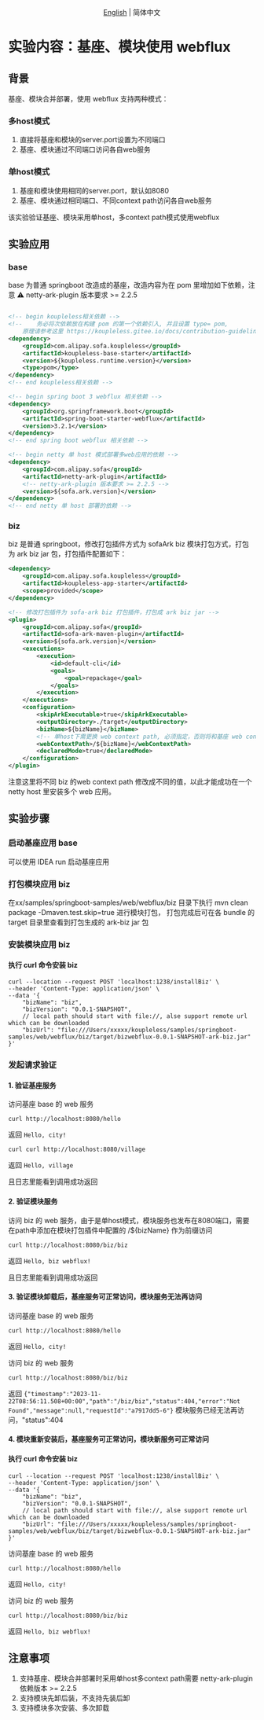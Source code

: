 <div align="center">

[English](./README.md) | 简体中文

</div>

# 实验内容：基座、模块使用 webflux

## 背景

基座、模块合并部署，使用 webflux 支持两种模式：

### 多host模式
1. 直接将基座和模块的server.port设置为不同端口
2. 基座、模块通过不同端口访问各自web服务

### 单host模式
1. 基座和模块使用相同的server.port，默认如8080
2. 基座、模块通过相同端口、不同context path访问各自web服务

该实验验证基座、模块采用单host，多context path模式使用webflux

## 实验应用
### base
base 为普通 springboot 改造成的基座，改造内容为在 pom 里增加如下依赖，注意 ⚠️ netty-ark-plugin 版本要求 >= 2.2.5
```xml

<!-- begin koupleless相关依赖 -->
<!--    务必将次依赖放在构建 pom 的第一个依赖引入, 并且设置 type= pom, 
    原理请参考这里 https://koupleless.gitee.io/docs/contribution-guidelines/runtime/multi-app-padater/ -->
<dependency>
    <groupId>com.alipay.sofa.koupleless</groupId>
    <artifactId>koupleless-base-starter</artifactId>
    <version>${koupleless.runtime.version}</version>
    <type>pom</type>
</dependency>
<!-- end koupleless相关依赖 -->

<!-- begin spring boot 3 webflux 相关依赖 -->
<dependency>
    <groupId>org.springframework.boot</groupId>
    <artifactId>spring-boot-starter-webflux</artifactId>
    <version>3.2.1</version>
</dependency>
<!-- end spring boot webflux 相关依赖 -->

<!-- begin netty 单 host 模式部署多web应用的依赖 -->
<dependency>
    <groupId>com.alipay.sofa</groupId>
    <artifactId>netty-ark-plugin</artifactId>
    <!-- netty-ark-plugin 版本要求 >= 2.2.5 -->
    <version>${sofa.ark.version}</version>
</dependency>
<!-- end netty 单 host 部署的依赖 -->

```

### biz
biz 是普通 springboot，修改打包插件方式为 sofaArk biz 模块打包方式，打包为 ark biz jar 包，打包插件配置如下：
```xml
<dependency>
    <groupId>com.alipay.sofa.koupleless</groupId>
    <artifactId>koupleless-app-starter</artifactId>
    <scope>provided</scope>
</dependency>

<!-- 修改打包插件为 sofa-ark biz 打包插件，打包成 ark biz jar -->
<plugin>
    <groupId>com.alipay.sofa</groupId>
    <artifactId>sofa-ark-maven-plugin</artifactId>
    <version>${sofa.ark.version}</version>
    <executions>
        <execution>
            <id>default-cli</id>
            <goals>
                <goal>repackage</goal>
            </goals>
        </execution>
    </executions>
    <configuration>
        <skipArkExecutable>true</skipArkExecutable>
        <outputDirectory>./target</outputDirectory>
        <bizName>${bizName}</bizName>
        <!-- 单host下需更换 web context path, 必须指定，否则将和基座 web context 冲突，导致启动失败 -->
        <webContextPath>/${bizName}</webContextPath>
        <declaredMode>true</declaredMode>
    </configuration>
</plugin>
```
注意这里将不同 biz 的web context path 修改成不同的值，以此才能成功在一个 netty host 里安装多个 web 应用。


## 实验步骤

### 启动基座应用 base

可以使用 IDEA run 启动基座应用

### 打包模块应用 biz

在xx/samples/springboot-samples/web/webflux/biz 目录下执行 mvn clean package -Dmaven.test.skip=true 进行模块打包， 打包完成后可在各 bundle 的 target 目录里查看到打包生成的 ark-biz jar 包

### 安装模块应用 biz

#### 执行 curl 命令安装 biz

```shell
curl --location --request POST 'localhost:1238/installBiz' \
--header 'Content-Type: application/json' \
--data '{
    "bizName": "biz",
    "bizVersion": "0.0.1-SNAPSHOT",
    // local path should start with file://, alse support remote url which can be downloaded
    "bizUrl": "file:///Users/xxxxx/koupleless/samples/springboot-samples/web/webflux/biz/target/bizwebflux-0.0.1-SNAPSHOT-ark-biz.jar"
}'
```

### 发起请求验证

#### 1. 验证基座服务

访问基座 base 的 web 服务
```shell
curl http://localhost:8080/hello
```
返回 `Hello, city!`
```shell
curl curl http://localhost:8080/village
```
返回 `Hello, village`

且日志里能看到调用成功返回

#### 2. 验证模块服务

访问 biz 的 web 服务，由于是单host模式，模块服务也发布在8080端口，需要在path中添加在模块打包插件中配置的 <webContextPath>/${bizName}</webContextPath> 作为前缀访问
```shell
curl http://localhost:8080/biz/biz
```
返回 `Hello, biz webflux!`

且日志里能看到调用成功返回

#### 3. 验证模块卸载后，基座服务可正常访问，模块服务无法再访问

访问基座 base 的 web 服务
```shell
curl http://localhost:8080/hello
```
返回 `Hello, city!`

访问 biz 的 web 服务
```shell
curl http://localhost:8080/biz/biz
```
返回 `{"timestamp":"2023-11-22T08:56:11.508+00:00","path":"/biz/biz","status":404,"error":"Not Found","message":null,"requestId":"a7917dd5-6"}`
模块服务已经无法再访问，"status":404

#### 4. 模块重新安装后，基座服务可正常访问，模块新服务可正常访问

#### 执行 curl 命令安装 biz

```shell
curl --location --request POST 'localhost:1238/installBiz' \
--header 'Content-Type: application/json' \
--data '{
    "bizName": "biz",
    "bizVersion": "0.0.1-SNAPSHOT",
    // local path should start with file://, alse support remote url which can be downloaded
    "bizUrl": "file:///Users/xxxxx/koupleless/samples/springboot-samples/web/webflux/biz/target/bizwebflux-0.0.1-SNAPSHOT-ark-biz.jar"
}'
```
访问基座 base 的 web 服务
```shell
curl http://localhost:8080/hello
```
返回 `Hello, city!`

访问 biz 的 web 服务
```shell
curl http://localhost:8080/biz/biz
```
返回 `Hello, biz webflux!`


## 注意事项
1. 支持基座、模块合并部署时采用单host多context path需要 netty-ark-plugin 依赖版本 >= 2.2.5
2. 支持模块先卸后装，不支持先装后卸
3. 支持模块多次安装、多次卸载